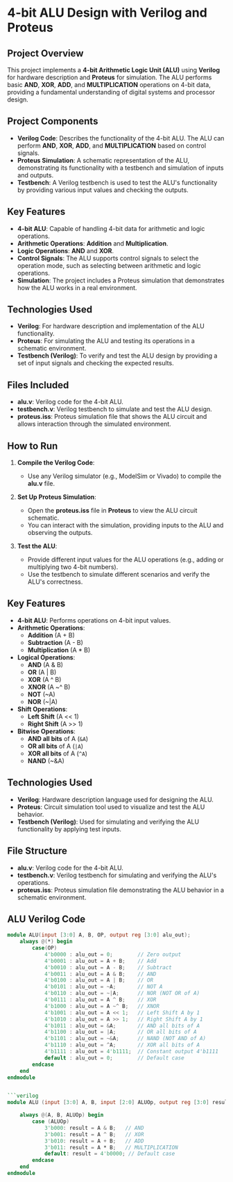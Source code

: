 # 4-bit ALU Design with Verilog and Proteus

## Project Overview

This project implements a **4-bit Arithmetic Logic Unit (ALU)** using **Verilog** for hardware description and **Proteus** for simulation. The ALU performs basic **AND**, **XOR**, **ADD**, and **MULTIPLICATION** operations on 4-bit data, providing a fundamental understanding of digital systems and processor design.

## Project Components

- **Verilog Code**: Describes the functionality of the 4-bit ALU. The ALU can perform **AND**, **XOR**, **ADD**, and **MULTIPLICATION** based on control signals.
- **Proteus Simulation**: A schematic representation of the ALU, demonstrating its functionality with a testbench and simulation of inputs and outputs.
- **Testbench**: A Verilog testbench is used to test the ALU's functionality by providing various input values and checking the outputs.

## Key Features

- **4-bit ALU**: Capable of handling 4-bit data for arithmetic and logic operations.
- **Arithmetic Operations**: **Addition** and **Multiplication**.
- **Logic Operations**: **AND** and **XOR**.
- **Control Signals**: The ALU supports control signals to select the operation mode, such as selecting between arithmetic and logic operations.
- **Simulation**: The project includes a Proteus simulation that demonstrates how the ALU works in a real environment.

## Technologies Used

- **Verilog**: For hardware description and implementation of the ALU functionality.
- **Proteus**: For simulating the ALU and testing its operations in a schematic environment.
- **Testbench (Verilog)**: To verify and test the ALU design by providing a set of input signals and checking the expected results.

## Files Included

- **alu.v**: Verilog code for the 4-bit ALU.
- **testbench.v**: Verilog testbench to simulate and test the ALU design.
- **proteus.iss**: Proteus simulation file that shows the ALU circuit and allows interaction through the simulated environment.

## How to Run

1. **Compile the Verilog Code**:
   - Use any Verilog simulator (e.g., ModelSim or Vivado) to compile the **alu.v** file.
   
2. **Set Up Proteus Simulation**:
   - Open the **proteus.iss** file in **Proteus** to view the ALU circuit schematic.
   - You can interact with the simulation, providing inputs to the ALU and observing the outputs.

3. **Test the ALU**:
   - Provide different input values for the ALU operations (e.g., adding or multiplying two 4-bit numbers).
   - Use the testbench to simulate different scenarios and verify the ALU's correctness.

## Key Features

- **4-bit ALU**: Performs operations on 4-bit input values.
- **Arithmetic Operations**:
  - **Addition** (A + B)
  - **Subtraction** (A - B)
  - **Multiplication** (A * B)
- **Logical Operations**:
  - **AND** (A & B)
  - **OR** (A | B)
  - **XOR** (A ^ B)
  - **XNOR** (A ~^ B)
  - **NOT** (~A)
  - **NOR** (~|A)
- **Shift Operations**:
  - **Left Shift** (A << 1)
  - **Right Shift** (A >> 1)
- **Bitwise Operations**:
  - **AND all bits** of A (`&A`)
  - **OR all bits** of A (`|A`)
  - **XOR all bits** of A (`^A`)
  - **NAND** (~&A)

## Technologies Used

- **Verilog**: Hardware description language used for designing the ALU.
- **Proteus**: Circuit simulation tool used to visualize and test the ALU behavior.
- **Testbench (Verilog)**: Used for simulating and verifying the ALU functionality by applying test inputs.

## File Structure

- **alu.v**: Verilog code for the 4-bit ALU.
- **testbench.v**: Verilog testbench for simulating and verifying the ALU's operations.
- **proteus.iss**: Proteus simulation file demonstrating the ALU behavior in a schematic environment.

## ALU Verilog Code

```verilog
module ALU(input [3:0] A, B, OP, output reg [3:0] alu_out);
    always @(*) begin
        case(OP)
            4'b0000 : alu_out = 0;        // Zero output
            4'b0001 : alu_out = A + B;    // Add
            4'b0010 : alu_out = A - B;    // Subtract
            4'b0011 : alu_out = A & B;    // AND
            4'b0100 : alu_out = A | B;    // OR
            4'b0101 : alu_out = ~A;       // NOT A
            4'b0110 : alu_out = ~|A;      // NOR (NOT OR of A)
            4'b0111 : alu_out = A ^ B;    // XOR
            4'b1000 : alu_out = A ~^ B;   // XNOR
            4'b1001 : alu_out = A << 1;   // Left Shift A by 1
            4'b1010 : alu_out = A >> 1;   // Right Shift A by 1
            4'b1011 : alu_out = &A;       // AND all bits of A
            4'b1100 : alu_out = |A;       // OR all bits of A
            4'b1101 : alu_out = ~&A;      // NAND (NOT AND of A)
            4'b1110 : alu_out = ^A;       // XOR all bits of A
            4'b1111 : alu_out = 4'b1111;  // Constant output 4'b1111
            default : alu_out = 0;        // Default case
        endcase
    end
endmodule


```verilog
module ALU (input [3:0] A, B, input [2:0] ALUOp, output reg [3:0] result);

    always @(A, B, ALUOp) begin
        case (ALUOp)
            3'b000: result = A & B;   // AND
            3'b001: result = A ^ B;   // XOR
            3'b010: result = A + B;   // ADD
            3'b011: result = A * B;   // MULTIPLICATION
            default: result = 4'b0000; // Default case
        endcase
    end
endmodule
```
